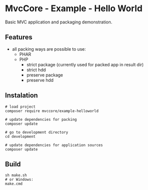 # MvcCore - Example - Hello World
Basic MVC application and packaging demonstration.

## Features
- all packing ways are possible to use:
	- PHAR
	- PHP
		- strict package (currently used for packed app in result dir)
		- strict hdd
		- preserve package
		- preserve hdd

## Instalation
```shell
# load project
composer require mvccore/example-helloworld

# update dependencies for packing
composer update

# go to development directory
cd development

# update dependencies for application sources
composer update
```

## Build
```shell
sh make.sh
# or Windows:
make.cmd
```


